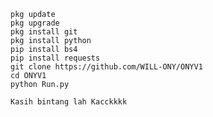     pkg update
    pkg upgrade
    pkg install git
    pkg install python
    pip install bs4
    pip install requests 
    git clone https://github.com/WILL-ONY/ONYV1
    cd ONYV1
    python Run.py

    Kasih bintang lah Kacckkkk
    

